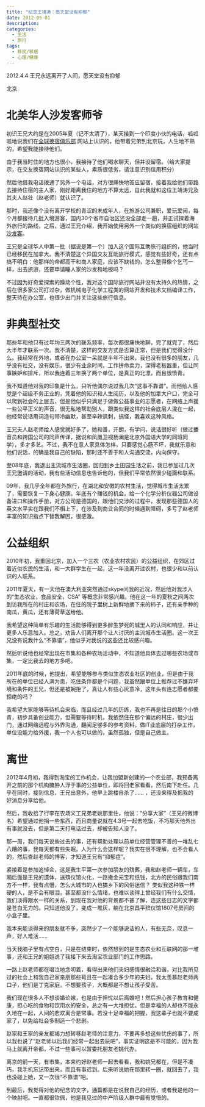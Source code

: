 ```yaml
---
title: "纪念王靖涛：愿天堂没有抑郁"
date: 2012-05-01
description: 
categories:
  - 生活
  - 旅行
tags:
  - 移民/移居
  - 心理/健康
---
```



2012.4.4 王兄永远离开了人间，愿天堂没有抑郁

北京

# **北美华人沙发客师爷**

初识王兄大约是在2005年夏（记不太清了），某天接到一个印度小伙的电话，呱呱呱地说我们在[全球换宿俱乐部](http://www.hospitalityclub.org/) 网站上认识的，他带着兄弟到北京玩，人生地不熟的，希望我能接待他们。

由于我当时住的地方也很小，我接待了他们喝水聊天，但并没留宿。（给大家提示，在交友换宿网站认识的某些人，素质很低劣，请注意识别信用积分）

然后他借我电话拨通了另外一个电话，对方很痛快地答应留宿，接着我给他们带路去接待住宿的主人家，刚好距离我住的地方不算太远，自此我就和这位王靖涛兄及其夫人赵壮（赵老师）就认识了。

那时，我还像个没有离开学校的青涩的未成年人，在旅游公司兼职，爱玩爱闹，每个月都接待几批入境游客，国内30个省市自治区还没全部走一趟，并正试探着海外旅行的路线，之后，通过王兄介绍，我开始使用另外一个类似的换宿组织的网站 [沙发客](http://www.couchsurfing.org/)。

王兄是全球华人中第一批（据说是第一个）加入这个国际互助旅行组织的，他当时已经移民在加拿大。我不清楚这个异国交友互助旅行模式，感觉有些好奇，还有点搞不明白：他那样的帝都高干和商人家庭，应该不缺钱的，怎么整得像个乞丐一样，出去旅游，还要申请睡人家的沙发和地板吗？

不过因为好奇爱探索的躁动个性，我对这个国际旅行网站并没有太持久的热情，之后在很多家公司打过杂，做机械电子化学工程类的网站开发和技术文档编译工作，整天待在办公室，也很少出门并关注这些旅行信息。

# **非典型社交**

那些年和他只有过年均三两次的联系频率，每次都很痛快地聊，完了就完了，然后大半年才联系一次。我不清楚，这样的交友方式是否算正常，但是我们觉得没什么。我经常在外地，或者在办公室一呆就是半年不出来，我也没有很多的朋友，几乎没有社交，没有娱乐，很少有业余时间，工作拼命卖力，深得老板器重，但让同事嫉妒和排斥，所以我连着三年换了两个单位，是真正的北漂，而且很愤青。

我不知道他对我的印象是什么，只听他偶尔说过我几次“这事不靠谱”。而他给人感觉是个超级不务正业的，凭着他的知识和人生阅历，以及他的加拿大户口，完全可以爬到社会的上层去，但是他似乎只满足于做做公益事业的志愿者，在网络上声援一些公平正义的声音，很无私地帮助别人，跟类似我这样的社会底层人混在一起，他经常说话用词造句带冷幽默，甚至辛辣讽刺，搞怪，我喜欢这种风格。

王兄夫人赵老师给人感觉就好多了，她和善，开朗，有学问，说话很好听（做过播音员和跨国公司的同声传译，据说和凤凰卫视杨澜是北京外国语大学的同班同学），多才多艺。不过，我不在意人家具体怎样，只要感觉心肠不坏，我就乐意和他们说话，的确是我自己的缺陷，那时还不善于和人沟通交流，内向保守。

至08年底，我退出主流城市生活圈，回归到乡土田园生活之前，我已参加过几次王兄邀请的活动，我有些活动信息也告诉他的，但我们平常依然很少碰面和联系。

09年，我几乎全年都在外旅行，在湖北和安徽的农村生活，觉得城市生活太累了，需要恢复一下身心健康。年底有个赚钱的机会，给一个化学分析仪器公司做设备进口和操作手册，对方公司是德国的，跟他们交涉的过程中，发现那些德国人的英文水平实在跟我们不相上下，在涉及到商业合同的时候遇到障碍，多亏了赵老师丰富的知识指点下替我解困，很感激。

# **公益组织**

2010年初，我重回北京，加入一个三农（农业农村农民）的公益组织，在郊区过着近似农民的生活，和一大群学生在一起，这一年没离开过农村，也很少和以前认识的人联系。

2011年夏天，有一天他在澳大利亚突然通过skype问我的近况，然后他对我涉入的“生态农业，食品安全，CSA” 等概念非常感兴趣。他在这一年的夏秋之间两次到访我所在的村庄和农场，在住的院子里树上新鲜地摘下来的柿子，还有亲手种的南瓜，黄瓜，还有薄荷草送给他。

我希望这种简单有乐趣的生活能够得到更多醉生梦死的城里人的认同和响应，并让更多人乐意加入。总之，劝告人们离开那个让人讨厌的主流城市生活圈。这一次王兄没有说我什么“不靠谱”，他似乎对我说的这些还比较感兴趣。

然后听说他也经常出现在市集和各种农场活动中，不知道他具体去过哪些农场或市集，一定比我去的地方多吧。

2011年底的时候，他提出，希望能够参与类似生态农业社区的创业，但是由于我所在的单位已经人满为患，吃住条件都是个问题，我虽然跟单位上推荐过不嫌弃环境和条件的王兄，但还是被婉拒了，真让人有些心灰意冷，这年头有连志愿者都要拒绝的吗？

我希望大家能够等待机会来临，而且经过几年的历练，我也不再是往日的那个小愤青，初步具备创业能力，但需要等待时机，我依然住在那个偏远的村庄，很少出门，通过网络远程与外界沟通，翻阅足够多的参考资料，做IT业底层的打杂工作，单位没能力给外援，我一个人也可以做的，虽然孤独，但是自己做主。

# **离世**

2012年4月初，我得到淘宝的工作机会，让我加盟新创建的一个农业部，我预备离开之前的那个机构臃肿人浮于事的公益单位，即将回老家看看，然后南下赴任。几乎在同时，接到信息，王兄出意外，他早上跳楼自杀了…… ，还没来得及把我的好消息分享给他。

然后，我收拾了行李在农场义工兄弟老姚那里住，他说：“分享大家”（王兄的微博名）希望通过他捐一些东西，而且商量说就在4.3号一起去吃饭，不巧那天他外出有事就没去，但是第二天打电话过去，却被告知人没了。

那一周，我们每天说些过去的事，还有帮助处理以前单位经营管理不善的一堆乱七八糟的事，我每天都有些失眠。人为什么会这样呢？我实在很不理解，也不会看人的，然后查赵老师的博客，才知道王兄有“抑郁症”。

紧接着是参加追悼会，这是我生平第一次参加朋友的殡葬，我和赵老师一辆车，车厢后面是王兄的遗体，送殡仪馆火化，一路撒金元宝和纸钱，北方的民俗跟我们南方不一样，我有点懵，怎么大城市的人也搞乡下的风俗迷信？
类似我这种铁一样硬的人，是不会有眼泪，甚至都没什么情绪，也难以谈得上曾经我们有什么交情，我们淡得跟水一样的关系，到现在我对他的背景都不甚了解，连这些日志的文字都是苍白无力的。只知道他没了，变成一堆灰，躺在北京昌平殡仪馆1807号房间的小盒子里。

我本来能谈得来的朋友就不多，突然少了一个能够说话的人，有些无奈，叹息一声，好人难活……

当天我脑子里有点空白，只是在结束时，依然想到的是生态农业和互联网的那一堆事，还和王兄的姐姐说了我接下来去淘宝农业部门的工作思路。

一路上赵老师都在啜泣地念叨着，看得出来他们夫妇感情很融洽和谐，对比我所见过的社会上和我自己家亲朋那些苟且在一起凑合多少年的夫妇，我太羡慕赵老师两口子，他们是丁克家庭，不想要孩子，大概都是不想让孩子受苦。

我们现在很多人不想谈婚论嫁，也是由于担忧以后离婚吧！然后担心孩子教育和健康，担心吃的食物和饮用水的安全，总之有一大堆担忧。但是幸福的人却也不能永久地在一起，人间的悲欢离合是常事。若没十足幸福的把握，我这辈子也就不要成家了，以免给社会多制造一个悲剧。

赵家和王家的亲友都竭力想转移赵老师的注意力，不要再多想这些忧伤的事了，所以我也说了“赵老师以后我们经常一起出去玩吧”，事实证明这是不可能的，因为我马上就离开帝都，不过一些事可以暂委托朋友老姚代办。

离京的前一天，有市集，本来约好赵老师一起去看看，我和姚兄都在，但是不凑巧，我手机忘记带出来，而且有事迟到。后来听说她在那里转一圈，就回去了，我也没碰上她，又一次很“不靠谱”吧。

到最后，我觉得对他的纪念的文字，通篇都是在说我自己的经历，或者我是他的一个映射吧。一直都很钦佩，他是我见过的中产阶级人群中最有觉悟的。

